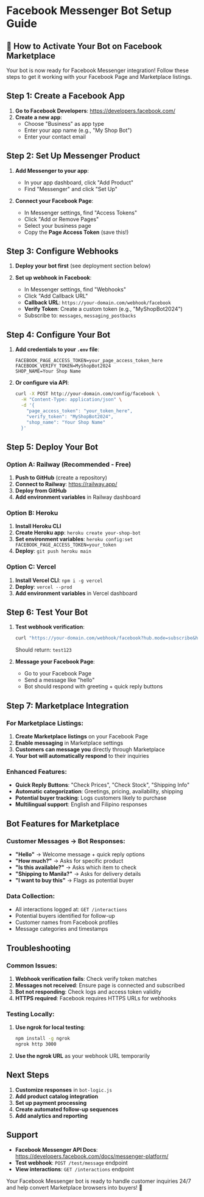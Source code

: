 # Facebook Messenger Bot Setup Guide

## 🎯 How to Activate Your Bot on Facebook Marketplace

Your bot is now ready for Facebook Messenger integration! Follow these steps to get it working with your Facebook Page and Marketplace listings.

## Step 1: Create a Facebook App

1. **Go to Facebook Developers**: https://developers.facebook.com/
2. **Create a new app**:
   - Choose "Business" as app type
   - Enter your app name (e.g., "My Shop Bot")
   - Enter your contact email

## Step 2: Set Up Messenger Product

1. **Add Messenger to your app**:
   - In your app dashboard, click "Add Product"
   - Find "Messenger" and click "Set Up"

2. **Connect your Facebook Page**:
   - In Messenger settings, find "Access Tokens"
   - Click "Add or Remove Pages"
   - Select your business page
   - Copy the **Page Access Token** (save this!)

## Step 3: Configure Webhooks

1. **Deploy your bot first** (see deployment section below)

2. **Set up webhook in Facebook**:
   - In Messenger settings, find "Webhooks"
   - Click "Add Callback URL"
   - **Callback URL**: `https://your-domain.com/webhook/facebook`
   - **Verify Token**: Create a custom token (e.g., "MyShopBot2024")
   - Subscribe to: `messages`, `messaging_postbacks`

## Step 4: Configure Your Bot

1. **Add credentials to your `.env` file**:
   ```env
   FACEBOOK_PAGE_ACCESS_TOKEN=your_page_access_token_here
   FACEBOOK_VERIFY_TOKEN=MyShopBot2024
   SHOP_NAME=Your Shop Name
   ```

2. **Or configure via API**:
   ```bash
   curl -X POST http://your-domain.com/config/facebook \
     -H "Content-Type: application/json" \
     -d '{
       "page_access_token": "your_token_here",
       "verify_token": "MyShopBot2024",
       "shop_name": "Your Shop Name"
     }'
   ```

## Step 5: Deploy Your Bot

### Option A: Railway (Recommended - Free)
1. **Push to GitHub** (create a repository)
2. **Connect to Railway**: https://railway.app/
3. **Deploy from GitHub**
4. **Add environment variables** in Railway dashboard

### Option B: Heroku
1. **Install Heroku CLI**
2. **Create Heroku app**: `heroku create your-shop-bot`
3. **Set environment variables**: `heroku config:set FACEBOOK_PAGE_ACCESS_TOKEN=your_token`
4. **Deploy**: `git push heroku main`

### Option C: Vercel
1. **Install Vercel CLI**: `npm i -g vercel`
2. **Deploy**: `vercel --prod`
3. **Add environment variables** in Vercel dashboard

## Step 6: Test Your Bot

1. **Test webhook verification**:
   ```bash
   curl "https://your-domain.com/webhook/facebook?hub.mode=subscribe&hub.verify_token=MyShopBot2024&hub.challenge=test123"
   ```
   Should return: `test123`

2. **Message your Facebook Page**:
   - Go to your Facebook Page
   - Send a message like "hello"
   - Bot should respond with greeting + quick reply buttons

## Step 7: Marketplace Integration

### For Marketplace Listings:
1. **Create Marketplace listings** on your Facebook Page
2. **Enable messaging** in Marketplace settings
3. **Customers can message you** directly through Marketplace
4. **Your bot will automatically respond** to their inquiries

### Enhanced Features:
- **Quick Reply Buttons**: "Check Prices", "Check Stock", "Shipping Info"
- **Automatic categorization**: Greetings, pricing, availability, shipping
- **Potential buyer tracking**: Logs customers likely to purchase
- **Multilingual support**: English and Filipino responses

## Bot Features for Marketplace

### Customer Messages → Bot Responses:
- **"Hello"** → Welcome message + quick reply options
- **"How much?"** → Asks for specific product
- **"Is this available?"** → Asks which item to check
- **"Shipping to Manila?"** → Asks for delivery details
- **"I want to buy this"** → Flags as potential buyer

### Data Collection:
- All interactions logged at: `GET /interactions`
- Potential buyers identified for follow-up
- Customer names from Facebook profiles
- Message categories and timestamps

## Troubleshooting

### Common Issues:
1. **Webhook verification fails**: Check verify token matches
2. **Messages not received**: Ensure page is connected and subscribed
3. **Bot not responding**: Check logs and access token validity
4. **HTTPS required**: Facebook requires HTTPS URLs for webhooks

### Testing Locally:
1. **Use ngrok for local testing**:
   ```bash
   npm install -g ngrok
   ngrok http 3000
   ```
2. **Use the ngrok URL** as your webhook URL temporarily

## Next Steps

1. **Customize responses** in `bot-logic.js`
2. **Add product catalog integration**
3. **Set up payment processing**
4. **Create automated follow-up sequences**
5. **Add analytics and reporting**

## Support

- **Facebook Messenger API Docs**: https://developers.facebook.com/docs/messenger-platform/
- **Test webhook**: `POST /test/message` endpoint
- **View interactions**: `GET /interactions` endpoint

Your Facebook Messenger bot is ready to handle customer inquiries 24/7 and help convert Marketplace browsers into buyers! 🚀